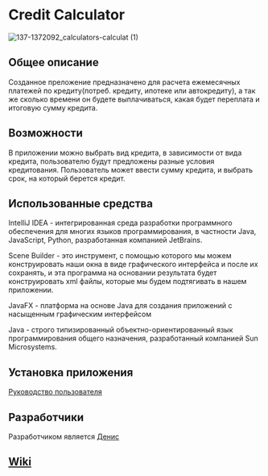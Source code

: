 # Credit Calculator

![137-1372092_calculators-calculat (1)](https://user-images.githubusercontent.com/98217566/209774048-2425b5c6-3731-4303-b367-8903466afa35.png)

## Общее описание

Созданное преложение предназначено для расчета ежемесячных платежей по кредиту(потреб. кредиту, ипотеке или автокредиту), а так же сколько времени он будете выплачиваться, какая будет переплата и итоговую сумму кредита.

## Возможности

В приложении можно выбрать вид кредита, в зависимости от вида кредита, пользователю будут предложены разные условия кредитования. Пользователь может ввести сумму кредита, и выбрать срок, на который берется кредит.

## Использованные средства
IntelliJ IDEA - интегрированная среда разработки программного обеспечения для многих языков программирования, в частности Java, JavaScript, Python, разработанная компанией JetBrains.

Scene Builder - это инструмент, с помощью которого мы можем конструировать наши окна в виде графического интерфейса и после их сохранять, и эта программа на основании результата будет конструировать xml файлы, которые мы будем подтягивать в нашем приложении.

JavaFX - платформа на основе Java для создания приложений с насыщенным графическим интерфейсом

Java - cтрого типизированный объектно-ориентированный язык программирования общего назначения, разработанный компанией Sun Microsystems.

## Установка приложения
[Руководство пользователя](https://docs.google.com/document/d/1E19pQrn9ZiJoYec1_XfY8Sm1cdcIwwEY/edit)

## Разработчики
Разработчиком является [Денис](https://github.com/tesderfoy)
## [Wiki](https://github.com/tesderfoy/CrCl/wiki)
